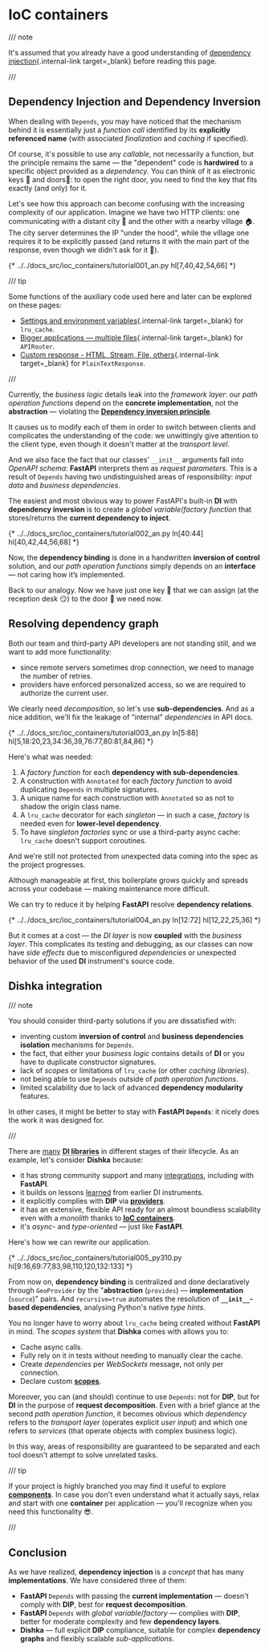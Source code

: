 # IoC containers

/// note

It's assumed that you already have a good understanding of [dependency injection](../tutorial/dependencies/index.md){.internal-link target=_blank} before reading this page.

///

## **D**ependency **I**njection and **D**ependency **I**nversion

When dealing with `Depends`, you may have noticed that the mechanism behind it is essentially just a *function call* identified by its **explicitly referenced name** (with associated *finalization* and *caching* if specified).

Of course, it's possible to use any *callable*, not necessarily a function, but the principle remains the same — the "dependent" code is **hardwired** to a specific object provided as a *dependency*. You can think of it as electronic keys 🎫 and doors🚪: to open the right door, you need to find the key that fits exactly (and only) for it.

Let's see how this approach can become confusing with the increasing complexity of our application. Imagine we have two HTTP clients: one communicating with a distant city 🏢 and the other with a nearby village 🏠. The city server determines the IP "under the hood", while the village one requires it to be explicitly passed (and returns it with the main part of the response, even though we didn't ask for it 🤪).

{* ../../docs_src/ioc_containers/tutorial001_an.py hl[7,40,42,54,66] *}

/// tip

Some functions of the auxiliary code used here and later can be explored on these pages:

* [Settings and environment variables](../advanced/settings.md){.internal-link target=_blank} for `lru_cache`.
* [Bigger applications — multiple files](../tutorial/bigger-applications.md){.internal-link target=_blank} for `APIRouter`.
* [Custom response - HTML, Stream, File, others](../advanced/custom-response.md){.internal-link target=_blank} for `PlainTextResponse`.

///

Currently, the *business logic* details leak into the *framework layer*: our *path operation functions* depend on the **concrete implementation**, not the **abstraction** — violating the **<a href="https://en.wikipedia.org/wiki/Dependency_inversion_principle" class="external-link" target="_blank">Dependency inversion principle</a>**.

It causes us to modify each of them in order to switch between clients and complicates the understanding of the code: we unwittingly give attention to the client type, even though it doesn't matter at the *transport level*.

And we also face the fact that our classes' `__init__` arguments fall into *OpenAPI schema*: **FastAPI** interprets them as *request parameters*. This is a result of `Depends` having two undistinguished areas of responsibility: *input data* and *business dependencies*.

The easiest and most obvious way to power FastAPI's built-in **DI** with **dependency inversion** is to create a *global variable*/*factory function* that stores/returns the **current dependency to inject**.

{* ../../docs_src/ioc_containers/tutorial002_an.py ln[40:44] hl[40,42,44,56,68] *}

Now, the **dependency binding** is done in a handwritten **inversion of control** solution, and our *path operation functions* simply depends on an **interface** — not caring how it’s implemented.

Back to our analogy. Now we have just one key 🎫 that we can assign (at the reception desk 😏) to the door 🚪 we need now.

## Resolving dependency graph

Both our team and third-party API developers are not standing still, and we want to add more functionality:

* since remote servers sometimes drop connection, we need to manage the number of retries.
* providers have enforced personalized access, so we are required to authorize the current user.

We clearly need *decomposition*, so let's use **sub-dependencies**. And as a nice addition, we'll fix the leakage of "internal" *dependencies* in API docs.

{* ../../docs_src/ioc_containers/tutorial003_an.py ln[5:88] hl[5,18:20,23,34:36,39,76:77,80:81,84,86] *}

Here's what was needed:

1. A *factory function* for each **dependency with sub-dependencies**.
2. A construction with `Annotated` for each *factory function* to avoid duplicating `Depends` in multiple signatures.
3. A unique name for each construction with `Annotated` so as not to shadow the origin class name.
4. A `lru_cache` decorator for each *singleton* — in such a case, *factory* is needed even for **lower-level dependency**.
5. To have *singleton factories* sync or use a third-party async cache: `lru_cache` doesn't support coroutines.

And we're still not protected from unexpected data coming into the spec as the project progresses.

Although manageable at first, this boilerplate grows quickly and spreads across your codebase — making maintenance more difficult.

We can try to reduce it by helping **FastAPI** resolve **dependency relations**.

{* ../../docs_src/ioc_containers/tutorial004_an.py ln[12:72] hl[12,22,25,36] *}

But it comes at a cost — the *DI layer* is now **coupled** with the *business layer*. This complicates its testing and debugging, as our classes can now have *side effects* due to misconfigured *dependencies* or unexpected behavior of the used **DI** instrument's source code.

## Dishka integration

/// note

You should consider third-party solutions if you are dissatisfied with:

* inventing custom **inversion of control** and **business dependencies isolation** mechanisms for `Depends`.
* the fact, that either your *business logic* contains details of **DI** or you have to duplicate constructor signatures.
* lack of *scopes* or limitations of `lru_cache` (or other *caching libraries*).
* not being able to use `Depends` outside of *path operation functions*.
* limited scalability due to lack of advanced **dependency modularity** features.

In other cases, it might be better to stay with **FastAPI `Depends`**: it nicely does the work it was designed for.

///

There are <a href="https://github.com/sfermigier/awesome-dependency-injection-in-python" class="external-link" target="_blank">many</a> **<abbr title="also known as DI frameworks">DI libraries</abbr>** in different stages of their lifecycle. As an example, let's consider **Dishka** because:

* it has strong community support and many <a href="https://dishka.readthedocs.io/en/stable/integrations/index.html" class="external-link" target="_blank">integrations</a>, including with **FastAPI**.
* it builds on lessons <a href="https://dishka.readthedocs.io/en/stable/alternatives.html" class="external-link" target="_blank">learned</a> from earlier DI instruments.
* it explicitly complies with **DIP** via **<a href="https://dishka.readthedocs.io/en/stable/provider/index.html" class="external-link" target="_blank">providers</a>**.
* it has an extensive, flexible API ready for an almost boundless scalability even with a *monolith* thanks to **<abbr title="The DI library itself is also sometimes called an IoC container"><a href="https://dishka.readthedocs.io/en/stable/container/index.html" class="external-link" target="_blank">IoC containers</a></abbr>**.
* it's *async-* and *type-oriented* — just like **FastAPI**.

Here's how we can rewrite our application.

{* ../../docs_src/ioc_containers/tutorial005_py310.py hl[9:16,69:77,83,98,110,120,132:133] *}

From now on, **dependency binding** is centralized and done declaratively through `GeoProvider` by the "**abstraction** (`provides`) — **implementation** (`source`)" pairs. And `recursive=true` automates the resolution of **`__init__`-based dependencies**, analysing Python's native *type hints*.

You no longer have to worry about `lru_cache` being created without **FastAPI** in mind. The *scopes system* that **Dishka** comes with allows you to:

* Cache async calls.
* Fully rely on it in tests without needing to manually clear the cache.
* Create *dependencies* per *WebSockets* message, not only per connection.
* Declare custom **<a href="https://dishka.readthedocs.io/en/stable/advanced/scopes.html" class="external-link" target="_blank">scopes</a>**.

Moreover, you can (and should) continue to use `Depends`: not for **DIP**, but for **DI** in the purpose of **request decomposition**. Even with a brief glance at the second *path operation function*, it becomes obvious which *dependency* refers to the *transport layer* (operates explicit *user input*) and which one refers to *services* (that operate objects with complex business logic).

In this way, areas of responsibility are guaranteed to be separated and each tool doesn't attempt to solve unrelated tasks.

/// tip

If your project is highly branched you may find it useful to explore **<a href="https://dishka.readthedocs.io/en/stable/advanced/components.html" class="external-link" target="_blank">components</a>**. In case you don't even understand what it actually says, relax and start with one **container** per application — you'll recognize when you need this functionality 😎.

///

## Conclusion

As we have realized, **dependency injection** is a *concept* that has many **implementations**. We have considered three of them:

* **FastAPI** `Depends` with passing the **current implementation** — doesn't comply with **DIP**, best for **request decomposition**.
* **FastAPI** `Depends` with *global variable*/*factory* — complies with **DIP**, better for moderate complexity and few **dependency layers**.
* **Dishka** — full explicit **DIP** compliance, suitable for complex **dependency graphs** and flexibly scalable *sub-applications*.
